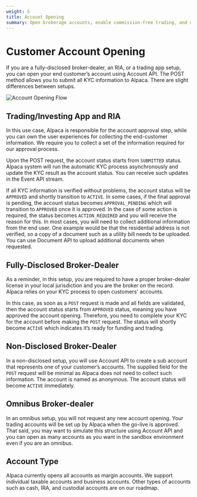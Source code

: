 ```yaml
---
weight: 5
title: Account Opening
summary: Open brokerage accounts, enable commission-free trading, and manage the ongoing user experience with Alpaca Broker API
---
```


# Customer Account Opening

If you are a fully-disclosed broker-dealer, an RIA, or a trading app setup, you
can open your end customer’s account using Account API. The POST method allows
you to submit all KYC information to Alpaca. There are slight differences
between setups.

![Account Opening Flow](account_opening-drawio.png)

## Trading/Investing App and RIA

In this use case, Alpaca is responsible for the account approval step, while you
can own the user experiences for collecting the end-customer information. We
require you to collect a set of the information required for our approval
process.

Upon the POST request, the account status starts from `SUBMITTED` status. Alpaca
system will run the automatic KYC process asynchronously and update the KYC
result as the account status. You can receive such updates in the Event API
stream.

If all KYC information is verified without problems, the account status will be
`APPROVED` and shortly transition to `ACTIVE`. In some cases, if the final approval
is pending, the account status becomes `APPROVAL_PENDING` which will transition to
`APPROVED` once it is approved. In the case of some action is required, the status
becomes `ACTION_REQUIRED` and you will receive the reason for this. In most cases,
you will need to collect additional information from the end user. One example
would be that the residential address is not verified, so a copy of a document
such as a utility bill needs to be uploaded. You can use Document API to upload
additional documents when requested.

## Fully-Disclosed Broker-Dealer

As a reminder, in this setup, you are required to have a proper broker-dealer
license in your local jurisdiction and you are the broker on the record. Alpaca
relies on your KYC process to open customers' accounts.

In this case, as soon as a `POST` request is made and all fields are validated,
then the account status starts from `APPROVED` status, meaning you have approved
the account opening. Therefore, you need to complete your KYC for the account
before making the `POST` request. The status will shortly become `ACTIVE` which
indicates it’s ready for funding and trading.

## Non-Disclosed Broker-Dealer

In a non-disclosed setup, you will use Account API to create a sub account that
represents one of your customer’s accounts. The supplied field for the `POST`
request will be minimal as Alpaca does not need to collect such information. The
account is named as anonymous. The account status will become `ACTIVE`
immediately.

## Omnibus Broker-dealer

In an omnibus setup, you will not request any new account opening. Your trading
accounts will be set up by Alpaca when the go-live is approved. That said, you
may want to simulate this structure using Account API and you can open as many
accounts as you want in the sandbox environment even if you are an omnibus.

## Account Type

Alpaca currently opens all accounts as margin accounts. We support individual
taxable accounts and business accounts. Other types of accounts such as cash,
IRA, and custodial accounts are on our roadmap.

&nbsp;
